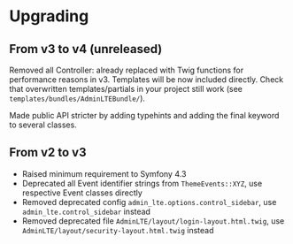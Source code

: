# Upgrading

## From v3 to v4 (unreleased)

Removed all Controller: already replaced with Twig functions for performance reasons in v3. 
Templates will be now included directly.
Check that overwritten templates/partials in your project still work (see `templates/bundles/AdminLTEBundle/`). 

Made public API stricter by adding typehints and adding the final keyword to several classes. 

## From v2 to v3

- Raised minimum requirement to Symfony 4.3
- Deprecated all Event identifier strings from `ThemeEvents::XYZ`, use respective Event classes directly 
- Removed deprecated config `admin_lte.options.control_sidebar`, use `admin_lte.control_sidebar` instead
- Removed deprecated file `AdminLTE/layout/login-layout.html.twig`, use `AdminLTE/layout/security-layout.html.twig` instead